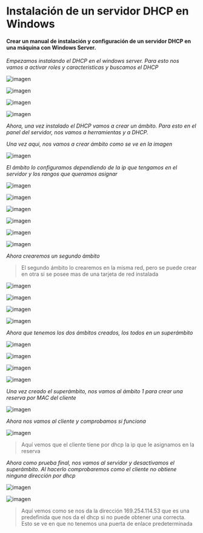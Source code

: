 # Instalación de un servidor DHCP en Windows

#### Crear un manual de instalación y configuración de un servidor DHCP en una máquina con Windows Server.

*Empezamos instalando el DHCP en el windows server. Para esto nos vamos a activar roles y caracteristicas y buscamos el DHCP*

![imagen](img/1insroldhcp.png)

![imagen](img/2insdhcp.png)

![imagen](img/3configurardhcp.png)

![imagen](img/4confdhcp.png)

*Ahora, una vez instalado el DHCP vamos a crear un ámbito. Para esto en el panel del servidor, nos vamos a herramientas y a DHCP.*

*Una vez aqui, nos vamos a crear ámbito como se ve en la imagen*

![imagen](img/5crearambito.png)

*El ámbito lo configuramos dependiendo de la ip que tengamos en el servidor y los rangos que queramos asignar*

![imagen](img/6ambito.png)

![imagen](img/7ambito.png)

![imagen](img/8amb2.png)

![imagen](img/9amb.png)

![imagen](img/10amb.png)

![imagen](img/11amb.png)

*Ahora crearemos un segundo ámbito*

> El segundo ámbito lo crearemos en la misma red, pero se puede crear en otra si se posee mas de una tarjeta de red instalada

![imagen](img/13amb2.png)

![imagen](img/14amb2.png)

![imagen](img/14_2amb2.png)

![imagen](img/15amb2.png)

*Ahora que tenemos los dos ámbitos creados, los todos en un superámbito*

![imagen](img/16supamb.png)

![imagen](img/17superamb.png)

![imagen](img/18superamb.png)

![imagen](img/19superamb.png)

*Una vez creado el superámbito, nos vamos al ámbito 1 para crear una reserva por MAC del cliente*

![imagen](img/23reserv.png)

*Ahora nos vamos al cliente y comprobamos si funciona*

![imagen](img/12amb.png)

>Aquí vemos que el cliente tiene por dhcp la ip que le asignamos en la reserva

*Ahora como prueba final, nos vamos al servidor y desactivamos el superámbito. Al hacerlo comprobaremos como el cliente no obtiene ninguna dirección por dhcp*

![imagen](img/20descamb.png)

![imagen](img/21finalcon.png)

>Aquí vemos como se nos da la dirección 169.254.114.53 que es una predefinida que nos da el dhcp si no puede obtener una correcta. Esto se ve en que no tenemos una puerta de enlace predeterminada
